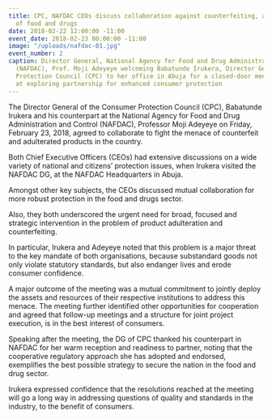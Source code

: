 ```yaml
---
title: CPC, NAFDAC CEOs discuss collaboration against counterfeiting, and adulteration
  of food and drugs
date: 2018-02-22 12:00:00 -11:00
event_date: 2018-02-23 00:00:00 -11:00
image: "/uploads/nafdac-01.jpg"
event_number: 2
caption: Director General, National Agency for Food and Drug Administration and Control
  (NAFDAC), Prof. Moji Adeyeye welcoming Babatunde Irukera, Director General, Consumer
  Protection Council (CPC) to her office in Abuja for a closed-door meeting, aimed
  at exploring partnership for enhanced consumer protection
---
```


The Director General of the Consumer Protection Council (CPC), Babatunde Irukera and his counterpart at the National Agency for Food and Drug Administration and Control (NAFDAC), Professor Moji Adeyeye on Friday, February 23, 2018, agreed to collaborate to fight the menace of counterfeit and adulterated products in the country.

Both Chief Executive Officers (CEOs) had extensive discussions on a wide variety of national and citizens’ protection issues, when Irukera visited the NAFDAC DG, at the NAFDAC Headquarters in Abuja.

Amongst other key subjects, the CEOs discussed mutual collaboration for more robust protection in the food and drugs sector.

Also, they both underscored the urgent need for broad, focused and strategic intervention in the problem of product adulteration and counterfeiting.

In particular, Irukera and Adeyeye noted that this problem is a major threat to the key mandate of both organisations, because substandard goods not only violate statutory standards, but also endanger lives and erode consumer confidence.

A major outcome of the meeting was a mutual commitment to jointly deploy the assets and resources of their respective institutions to address this menace.
The meeting further identified other opportunities for cooperation and agreed that follow-up meetings and a structure for joint project execution, is in the best interest of consumers.

Speaking after the meeting, the DG of CPC thanked his counterpart in NAFDAC for her warm reception and readiness to partner, noting that the cooperative regulatory approach she has adopted and endorsed, exemplifies the best possible strategy to secure the nation in the food and drug sector.

Irukera expressed confidence that the resolutions reached at the meeting will go a long way in addressing questions of quality and standards in the industry, to the benefit of consumers.
